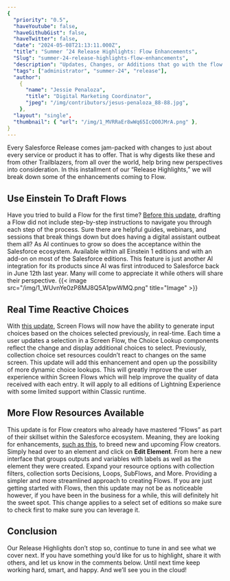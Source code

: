 ```yaml
---
{
  "priority": "0.5",
  "haveYoutube": false,
  "haveGithubGist": false,
  "haveTwitter": false,
  "date": "2024-05-08T21:13:11.000Z",
  "title": "Summer ’24 Release Highlights: Flow Enhancements",
  "Slug": "summer-24-release-highlights-flow-enhancements",
  "description": "Updates, Changes, or Additions that go with the flow.",
  "tags": ["administrator", "summer-24", "release"],
  "author":
    {
      "name": "Jessie Penaloza",
      "title": "Digital Marketing Coordinator",
      "jpeg": "/img/contributors/jesus-penaloza_88-88.jpg",
    },
  "layout": "single",
  "thumbnail": { "url": "/img/1_MVRRaEr8wWq65IcQO0JMrA.png" },
}
---
```


Every Salesforce Release comes jam-packed with changes to just about every service or product it has to offer. That is why digests like these and from other Trailblazers, from all over the world, help bring new perspectives into consideration.
In this installment of our “Release Highlights,” we will break down some of the enhancements coming to Flow.

## Use Einstein To Draft Flows

Have you tried to build a Flow for the first time? [Before this update](https://help.salesforce.com/s/articleView?id=release-notes.rn_automate_flow_builder_get_help_building_flows_with_einstein_for_flow.htm&release=250&type=5), drafting a Flow did not include step-by-step instructions to navigate you through each step of the process. Sure there are helpful guides, webinars, and sessions that break things down but does having a digital assistant outbeat them all? As AI continues to grow so does the acceptance within the Salesforce ecosystem.
Available within all Einstein 1 editions and with an add-on on most of the Salesforce editions. This feature is just another AI integration for its products since AI was first introduced to Salesforce back in June 12th last year. Many will come to appreciate it while others will share their perspective.
{{< image src="/img/1_WUvnYe0zP8MJ8Q5A1pwWMQ.png" title="Image" >}}

## Real Time Reactive Choices

With [this update](https://help.salesforce.com/s/articleView?id=release-notes.rn_automate_flow_builder_reactive_collection_choice_sets.htm&release=250&type=5), Screen Flows will now have the ability to generate input choices based on the choices selected previously, in real-time. Each time a user updates a selection in a Screen Flow, the Choice Lookup components reflect the change and display additional choices to select. Previously, collection choice set resources couldn’t react to changes on the same screen. This update will add this enhancement and open up the possibility of more dynamic choice lookups.
This will greatly improve the user experience within Screen Flows which will help improve the quality of data received with each entry. It will apply to all editions of Lightning Experience with some limited support within Classic runtime.

## More Flow Resources Available

This update is for Flow creators who already have mastered “Flows” as part of their skillset within the Salesforce ecosystem. Meaning, they are looking for enhancements, [such as this](https://help.salesforce.com/s/articleView?id=release-notes.rn_automate_flow_builder_find_and_select_flow_resources_more_easily_in_most_elements.htm&release=250&type=5), to breed new and upcoming Flow creators. Simply head over to an element and click on <strong>Edit Element</strong>. From here a new interface that groups outputs and variables with labels as well as the element they were created.
Expand your resource options with collection filters, collection sorts Decisions, Loops, SubFlows, and More. Providing a simpler and more streamlined approach to creating Flows. If you are just getting started with Flows, then this update may not be as noticeable however, if you have been in the business for a while, this will definitely hit the sweet spot.
This change applies to a select set of editions so make sure to check first to make sure you can leverage it.

## Conclusion

Our Release Highlights don’t stop so, continue to tune in and see what we cover next. If you have something you’d like for us to highlight, share it with others, and let us know in the comments below.
Until next time keep working hard, smart, and happy. And we’ll see you in the cloud!
